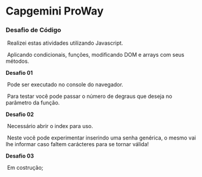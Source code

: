# Capgemini ProWay 

### Desafio de Código 

​	Realizei estas atividades utilizando Javascript.

​	Aplicando condicionais, funções, modificando DOM e arrays com seus métodos.

**Desafio 01**

​	Pode ser executado no console do navegador.

​	Para testar você pode passar o número de degraus que deseja no parâmetro da função.

**Desafio 02**

​	Necessário abrir o index para uso.

​	Neste você pode experimentar inserindo uma senha genérica, o mesmo vai lhe informar caso faltem carácteres para se tornar válida!

**Desafio 03**

​	Em costrução;